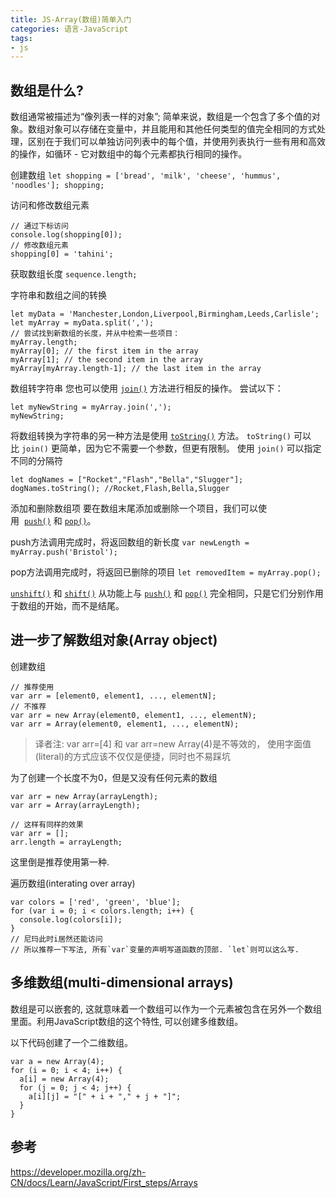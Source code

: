 ```yaml
---
title: JS-Array(数组)简单入门
categories: 语言-JavaScript
tags:
- js
---
```


## 数组是什么?

数组通常被描述为“像列表一样的对象”; 简单来说，数组是一个包含了多个值的对象。数组对象可以存储在变量中，并且能用和其他任何类型的值完全相同的方式处理，区别在于我们可以单独访问列表中的每个值，并使用列表执行一些有用和高效的操作，如循环 - 它对数组中的每个元素都执行相同的操作。

创建数组
`let shopping = ['bread', 'milk', 'cheese', 'hummus', 'noodles'];
shopping;`

访问和修改数组元素
```
// 通过下标访问
console.log(shopping[0]);
// 修改数组元素
shopping[0] = 'tahini';
```

获取数组长度
`sequence.length;`

字符串和数组之间的转换
```
let myData = 'Manchester,London,Liverpool,Birmingham,Leeds,Carlisle';
let myArray = myData.split(',');
// 尝试找到新数组的长度，并从中检索一些项目：
myArray.length;
myArray[0]; // the first item in the array
myArray[1]; // the second item in the array
myArray[myArray.length-1]; // the last item in the array
```

数组转字符串
您也可以使用 [`join()`](https://developer.mozilla.org/zh-CN/docs/Web/JavaScript/Reference/Global_Objects/Array/join "join() 方法将一个数组（或一个类数组对象）的所有元素连接成一个字符串并返回这个字符串。如果数组只有一个项目，那么将返回该项目而不使用分隔符。") 方法进行相反的操作。 尝试以下：
```
let myNewString = myArray.join(',');
myNewString;
```

将数组转换为字符串的另一种方法是使用 [`toString()`](https://developer.mozilla.org/zh-CN/docs/Web/JavaScript/Reference/Global_Objects/Array/toString "toString() 返回一个字符串，表示指定的数组及其元素。") 方法。 `toString()` 可以比 `join()` 更简单，因为它不需要一个参数，但更有限制。 使用 `join()` 可以指定不同的分隔符
```
let dogNames = ["Rocket","Flash","Bella","Slugger"];
dogNames.toString(); //Rocket,Flash,Bella,Slugger
```

添加和删除数组项
要在数组末尾添加或删除一个项目，我们可以使用  [`push()`](https://developer.mozilla.org/zh-CN/docs/Web/JavaScript/Reference/Global_Objects/Array/push "push() 方法将一个或多个元素添加到数组的末尾，并返回该数组的新长度。") 和 [`pop()`](https://developer.mozilla.org/zh-CN/docs/Web/JavaScript/Reference/Global_Objects/Array/pop "pop()方法从数组中删除最后一个元素，并返回该元素的值。此方法更改数组的长度。")。

push方法调用完成时，将返回数组的新长度
`var newLength = myArray.push('Bristol');`

pop方法调用完成时，将返回已删除的项目
`let removedItem = myArray.pop();`

[`unshift()`](https://developer.mozilla.org/zh-CN/docs/Web/JavaScript/Reference/Global_Objects/Array/unshift "unshift() 方法将一个或多个元素添加到数组的开头，并返回该数组的新长度(该方法修改原有数组)。") 和 [`shift()`](https://developer.mozilla.org/zh-CN/docs/Web/JavaScript/Reference/Global_Objects/Array/shift "shift() 方法从数组中删除第一个元素，并返回该元素的值。此方法更改数组的长度。") 从功能上与 [`push()`](https://developer.mozilla.org/zh-CN/docs/Web/JavaScript/Reference/Global_Objects/Array/push "push() 方法将一个或多个元素添加到数组的末尾，并返回该数组的新长度。") 和 [`pop()`](https://developer.mozilla.org/zh-CN/docs/Web/JavaScript/Reference/Global_Objects/Array/pop "pop()方法从数组中删除最后一个元素，并返回该元素的值。此方法更改数组的长度。") 完全相同，只是它们分别作用于数组的开始，而不是结尾。

## 进一步了解数组对象(Array object)
创建数组
```
// 推荐使用
var arr = [element0, element1, ..., elementN];
// 不推荐
var arr = new Array(element0, element1, ..., elementN);
var arr = Array(element0, element1, ..., elementN);
```

> 译者注: var arr=[4] 和 var arr=new Array(4)是不等效的，
> 使用字面值(literal)的方式应该不仅仅是便捷，同时也不易踩坑

为了创建一个长度不为0，但是又没有任何元素的数组
```
var arr = new Array(arrayLength);
var arr = Array(arrayLength);

// 这样有同样的效果
var arr = [];
arr.length = arrayLength;
```
这里倒是推荐使用第一种.

遍历数组(interating over array)
```
var colors = ['red', 'green', 'blue'];
for (var i = 0; i < colors.length; i++) {
  console.log(colors[i]);
}
// 尼玛此时i居然还能访问
// 所以推荐一下写法, 所有`var`变量的声明写道函数的顶部. `let`则可以这么写.
```

## 多维数组(multi-dimensional arrays)
数组是可以嵌套的, 这就意味着一个数组可以作为一个元素被包含在另外一个数组里面。利用JavaScript数组的这个特性, 可以创建多维数组。

以下代码创建了一个二维数组。
```
var a = new Array(4);
for (i = 0; i < 4; i++) {
  a[i] = new Array(4);
  for (j = 0; j < 4; j++) {
    a[i][j] = "[" + i + "," + j + "]";
  }
}
```


## 参考
https://developer.mozilla.org/zh-CN/docs/Learn/JavaScript/First_steps/Arrays
